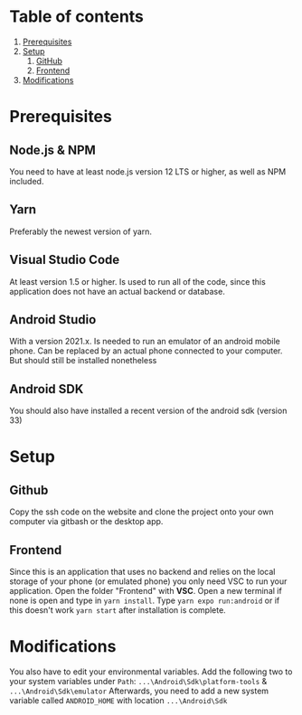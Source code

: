 # Table of contents
1. [Prerequisites](#Prerequisites)
2. [Setup](#Setup)
    1. [GitHub](#Github)
    2. [Frontend](#Frontend)
3. [Modifications](#Modifications)

# Prerequisites

## Node.js & NPM
You need to have at least node.js version 12 LTS or higher, as well as NPM included.

## Yarn
Preferably the newest version of yarn.

## Visual Studio Code
At least version 1.5 or higher. Is used to run all of the code, since this application does not have an actual backend or database.

## Android Studio
With a version 2021.x. Is needed to run an emulator of an android mobile phone. Can be replaced by an actual phone connected to your computer.
But should still be installed nonetheless

## Android SDK
You should also have installed a recent version of the android sdk (version 33)


# Setup

## Github
Copy the ssh code on the website and clone the project onto your own computer via gitbash or the desktop app.

## Frontend
Since this is an application that uses no backend and relies on the local storage of your phone (or emulated phone) you only need VSC to run your
application. Open the folder "Frontend" with **VSC**. Open a new terminal if none is open and type in `yarn install`. 
Type `yarn expo run:android` or if this doesn't work `yarn start` after installation is complete.


# Modifications
You also have to edit your environmental variables. Add the following two to your system variables under `Path`: 
`...\Android\Sdk\platform-tools` & `...\Android\Sdk\emulator`
Afterwards, you need to add a new system variable called `ANDROID_HOME` with location `...\Android\Sdk`
